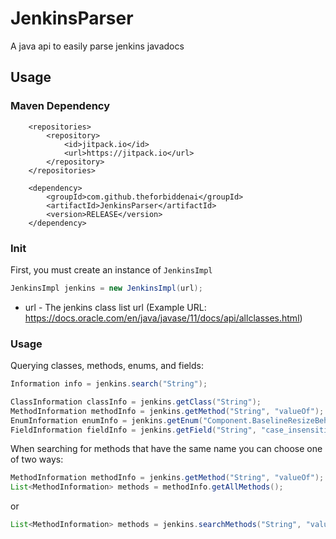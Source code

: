# JenkinsParser
A java api to easily parse jenkins javadocs
## Usage
### Maven Dependency
```
	<repositories>
		<repository>
		    <id>jitpack.io</id>
		    <url>https://jitpack.io</url>
		</repository>
	</repositories>
  
	<dependency>
	    <groupId>com.github.theforbiddenai</groupId>
	    <artifactId>JenkinsParser</artifactId>
	    <version>RELEASE</version>
	</dependency>
  ```

### Init
First, you must create an instance of `JenkinsImpl`
```java
JenkinsImpl jenkins = new JenkinsImpl(url);
```

* url - The jenkins class list url (Example URL: https://docs.oracle.com/en/java/javase/11/docs/api/allclasses.html)

### Usage

Querying classes, methods, enums, and fields:
```java
Information info = jenkins.search("String");

ClassInformation classInfo = jenkins.getClass("String");
MethodInformation methodInfo = jenkins.getMethod("String", "valueOf");
EnumInformation enumInfo = jenkins.getEnum("Component.BaselineResizeBehavior", "center_offset");
FieldInformation fieldInfo = jenkins.getField("String", "case_insensitive_order");
```

When searching for methods that have the same name you can choose one of two ways:
```java
MethodInformation methodInfo = jenkins.getMethod("String", "valueOf");
List<MethodInformation> methods = methodInfo.getAllMethods();
```
or
```java
List<MethodInformation> methods = jenkins.searchMethods("String", "valueOf");
```
